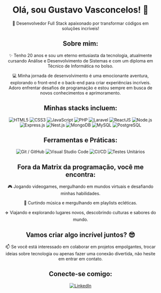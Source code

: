 <h1 align="center">Olá, sou Gustavo Vasconcelos! 👋</h1>

<p align="center">🚀 Desenvolvedor Full Stack apaixonado por transformar códigos em soluções incríveis!</p>

<h2 align="center">Sobre mim:</h2>

<p align="center">✨ Tenho 20 anos e sou um eterno entusiasta da tecnologia, atualmente cursando Análise e Desenvolvimento de Sistemas e com um diploma em Técnico de Informática no bolso.</p>

<p align="center">💻 Minha jornada de desenvolvimento é uma emocionante aventura, explorando o front-end e o back-end para criar experiências incríveis. Adoro enfrentar desafios de programação e estou sempre em busca de novos conhecimentos e aprimoramento.</p>

<h2 align="center">Minhas stacks incluem:</h2>

<p align="center">
  <img src="https://img.shields.io/badge/HTML5-E34F26?style=for-the-badge&logo=html5&logoColor=white" alt="HTML5"/>
  <img src="https://img.shields.io/badge/CSS3-1572B6?style=for-the-badge&logo=css3&logoColor=white" alt="CSS3"/>
  <img src="https://img.shields.io/badge/JavaScript-F7DF1E?style=for-the-badge&logo=javascript&logoColor=black" alt="JavaScript"/>
  <img src="https://img.shields.io/badge/PHP-777BB4?style=for-the-badge&logo=php&logoColor=white" alt="PHP"/>
  <img src="https://img.shields.io/badge/Laravel-FF2D20?style=for-the-badge&logo=laravel&logoColor=white" alt="Laravel"/>
  <img src="https://img.shields.io/badge/React-20232A?style=for-the-badge&logo=react&logoColor=61DAFB" alt="ReactJS"/>
  <img src="https://img.shields.io/badge/Node.js-43853D?style=for-the-badge&logo=node.js&logoColor=white" alt="Node.js"/>
  <img src="https://img.shields.io/badge/Express.js-000000?style=for-the-badge&logo=express&logoColor=white" alt="Express.js"/>
  <img src="https://img.shields.io/badge/Nest.js-E0234E?style=for-the-badge&logo=nestjs&logoColor=white" alt="Nest.js"/>
  <img src="https://img.shields.io/badge/MongoDB-4EA94B?style=for-the-badge&logo=mongodb&logoColor=white" alt="MongoDB"/>
  <img src="https://img.shields.io/badge/MySQL-4479A1?style=for-the-badge&logo=mysql&logoColor=white" alt="MySQL"/>
  <img src="https://img.shields.io/badge/PostgreSQL-316192?style=for-the-badge&logo=postgresql&logoColor=white" alt="PostgreSQL"/>
</p>

<h2 align="center">Ferramentas e Práticas:</h2>

<p align="center">
  <img src="https://img.shields.io/badge/Git-GitHub-181717?style=for-the-badge&logo=git&logoColor=white" alt="Git / GitHub"/>
  <img src="https://img.shields.io/badge/Visual Studio Code-007ACC?style=for-the-badge&logo=visual-studio-code&logoColor=white" alt="Visual Studio Code"/>
  <img src="https://img.shields.io/badge/CI/CD-343434?style=for-the-badge&logo=jenkins&logoColor=white" alt="CI/CD"/>
  <img src="https://img.shields.io/badge/Testes Unitários-007396?style=for-the-badge&logo=jest&logoColor=white" alt="Testes Unitários"/>
</p>

<h2 align="center">Fora da Matrix da programação, você me encontra:</h2>

<p align="center">🎮 Jogando videogames, mergulhando em mundos virtuais e desafiando minhas habilidades.</p>
<p align="center">🎵 Curtindo música e mergulhando em playlists ecléticas.</p>
<p align="center">✈️ Viajando e explorando lugares novos, descobrindo culturas e sabores do mundo.</p>

<h2 align="center">Vamos criar algo incrível juntos? 😎</h2>

<p align="center">📫 Se você está interessado em colaborar em projetos empolgantes, trocar ideias sobre tecnologia ou apenas fazer uma conexão divertida, não hesite em entrar em contato.</p>

<h2 align="center">Conecte-se comigo:</h2>

<p align="center">
  <a href="https://www.linkedin.com/in/gustavo-vasconcelos-6684a9259/">
    <img src="https://img.shields.io/badge/LinkedIn-0077B5?style=for-the-badge&logo=linkedin&logoColor=white" alt="LinkedIn">
  </a>
</p>
